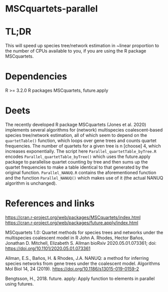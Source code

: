 # MSCquartets-parallel

# TL;DR

This will speed up species tree/network estimation in ~linear proportion to the number of CPUs available to you, if you are using the R package MSCquartets.

# Dependencies

R >= 3.2.0
R packages MSCquartets, future.apply

# Deets

The recently developed R package MSCquartets (Jones et al. 2020) implements several algorithms for (network) multispecies coalescent-based species tree/network estimation, all of which seem to depend on the `quartetTable()` function, which loops over gene trees and counts quartet frequencies. The number of quartets for a given tree is n [choose] 4, which increases exponentially. The script here `Parallel_quartetTable_byTree.R` encodes `Parallel_quartetTable_byTree()` which uses the future.apply package to parallelise quartet counting by tree and then sums up the quartet frequencies to make a table identical to that generated by the original function. `Parallel_NANUQ.R` contains the aforementioned function and the function `Parallel_NANUQ()` which makes use of it (the actual NANUQ algorithm is unchanged). 

# References and links
https://cran.r-project.org/web/packages/MSCquartets/index.html
https://cran.r-project.org/web/packages/future.apply/index.html

MSCquartets 1.0: Quartet methods for species trees and networks under the multispecies coalescent model in R
John A. Rhodes, Hector Baños, Jonathan D. Mitchell, Elizabeth S. Allman
bioRxiv 2020.05.01.073361; doi: https://doi.org/10.1101/2020.05.01.073361

Allman, E.S., Baños, H. & Rhodes, J.A. NANUQ: a method for inferring species networks from gene trees under the coalescent model. Algorithms Mol Biol 14, 24 (2019). https://doi.org/10.1186/s13015-019-0159-2

Bengtsson, H., 2018. future. apply: Apply function to elements in parallel using futures.
